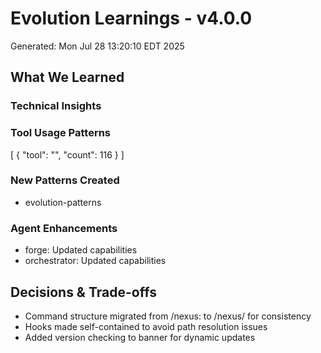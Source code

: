# Evolution Learnings - v4.0.0
Generated: Mon Jul 28 13:20:10 EDT 2025

## What We Learned

### Technical Insights

### Tool Usage Patterns
[
  {
    "tool": "",
    "count": 116
  }
]

### New Patterns Created
- evolution-patterns

### Agent Enhancements
- forge: Updated capabilities
- orchestrator: Updated capabilities

## Decisions & Trade-offs
- Command structure migrated from /nexus: to /nexus/ for consistency
- Hooks made self-contained to avoid path resolution issues
- Added version checking to banner for dynamic updates
